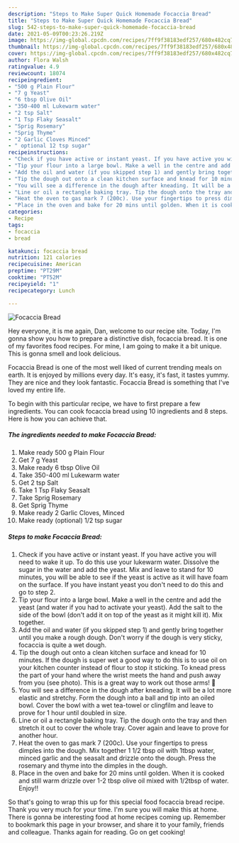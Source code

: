 ```yaml
---
description: "Steps to Make Super Quick Homemade Focaccia Bread"
title: "Steps to Make Super Quick Homemade Focaccia Bread"
slug: 542-steps-to-make-super-quick-homemade-focaccia-bread
date: 2021-05-09T00:23:26.219Z
image: https://img-global.cpcdn.com/recipes/7ff9f38183edf257/680x482cq70/focaccia-bread-recipe-main-photo.jpg
thumbnail: https://img-global.cpcdn.com/recipes/7ff9f38183edf257/680x482cq70/focaccia-bread-recipe-main-photo.jpg
cover: https://img-global.cpcdn.com/recipes/7ff9f38183edf257/680x482cq70/focaccia-bread-recipe-main-photo.jpg
author: Flora Walsh
ratingvalue: 4.9
reviewcount: 18074
recipeingredient:
- "500 g Plain Flour"
- "7 g Yeast"
- "6 tbsp Olive Oil"
- "350-400 ml Lukewarm water"
- "2 tsp Salt"
- "1 Tsp Flaky Seasalt"
- "Sprig Rosemary"
- "Sprig Thyme"
- "2 Garlic Cloves Minced"
- " optional 12 tsp sugar"
recipeinstructions:
- "Check if you have active or instant yeast. If you have active you will need to wake it up. To do this use your lukewarm water. Dissolve the sugar in the water and add the yeast. Mix and leave to stand for 10 minutes, you will be able to see if the yeast is active as it will have foam on the surface. If you have instant yeast you don&#39;t need to do this and go to step 2."
- "Tip your flour into a large bowl. Make a well in the centre and add the yeast (and water if you had to activate your yeast). Add the salt to the side of the bowl (don&#39;t add it on top of the yeast as it might kill it). Mix together."
- "Add the oil and water (if you skipped step 1) and gently bring together until you make a rough dough. Don&#39;t worry if the dough is very sticky, focaccia is quite a wet dough."
- "Tip the dough out onto a clean kitchen surface and knead for 10 minutes. If the dough is super wet a good way to do this is to use oil on your kitchen counter instead of flour to stop it sticking. To knead press the part of your hand where the wrist meets the hand and push away from you (see photo). This is a great way to work out those arms! 💪"
- "You will see a difference in the dough after kneading. It will be a lot more elastic and stretchy. Form the dough into a ball and tip into an oiled bowl. Cover the bowl with a wet tea-towel or clingfilm and leave to prove for 1 hour until doubled in size."
- "Line or oil a rectangle baking tray. Tip the dough onto the tray and then stretch it out to cover the whole tray. Cover again and leave to prove for another hour."
- "Heat the oven to gas mark 7 (200c). Use your fingertips to press dimples into the dough. Mix together 1 1/2 tbsp oil with 1tbsp water, minced garlic and the seasalt and drizzle onto the dough. Press the rosemary and thyme into the dimples in the dough."
- "Place in the oven and bake for 20 mins until golden. When it is cooked and still warm drizzle over 1-2 tbsp olive oil mixed with 1/2tbsp of water. Enjoy!!"
categories:
- Recipe
tags:
- focaccia
- bread

katakunci: focaccia bread 
nutrition: 121 calories
recipecuisine: American
preptime: "PT29M"
cooktime: "PT52M"
recipeyield: "1"
recipecategory: Lunch

---
```



![Focaccia Bread](https://img-global.cpcdn.com/recipes/7ff9f38183edf257/680x482cq70/focaccia-bread-recipe-main-photo.jpg)

Hey everyone, it is me again, Dan, welcome to our recipe site. Today, I'm gonna show you how to prepare a distinctive dish, focaccia bread. It is one of my favorites food recipes. For mine, I am going to make it a bit unique. This is gonna smell and look delicious.



Focaccia Bread is one of the most well liked of current trending meals on earth. It is enjoyed by millions every day. It's easy, it's fast, it tastes yummy. They are nice and they look fantastic. Focaccia Bread is something that I've loved my entire life.


To begin with this particular recipe, we have to first prepare a few ingredients. You can cook focaccia bread using 10 ingredients and 8 steps. Here is how you can achieve that.

<!--inarticleads1-->

##### The ingredients needed to make Focaccia Bread:

1. Make ready 500 g Plain Flour
1. Get 7 g Yeast
1. Make ready 6 tbsp Olive Oil
1. Take 350-400 ml Lukewarm water
1. Get 2 tsp Salt
1. Take 1 Tsp Flaky Seasalt
1. Take Sprig Rosemary
1. Get Sprig Thyme
1. Make ready 2 Garlic Cloves, Minced
1. Make ready  (optional) 1/2 tsp sugar




<!--inarticleads2-->

##### Steps to make Focaccia Bread:

1. Check if you have active or instant yeast. If you have active you will need to wake it up. To do this use your lukewarm water. Dissolve the sugar in the water and add the yeast. Mix and leave to stand for 10 minutes, you will be able to see if the yeast is active as it will have foam on the surface. If you have instant yeast you don&#39;t need to do this and go to step 2.
1. Tip your flour into a large bowl. Make a well in the centre and add the yeast (and water if you had to activate your yeast). Add the salt to the side of the bowl (don&#39;t add it on top of the yeast as it might kill it). Mix together.
1. Add the oil and water (if you skipped step 1) and gently bring together until you make a rough dough. Don&#39;t worry if the dough is very sticky, focaccia is quite a wet dough.
1. Tip the dough out onto a clean kitchen surface and knead for 10 minutes. If the dough is super wet a good way to do this is to use oil on your kitchen counter instead of flour to stop it sticking. To knead press the part of your hand where the wrist meets the hand and push away from you (see photo). This is a great way to work out those arms! 💪
1. You will see a difference in the dough after kneading. It will be a lot more elastic and stretchy. Form the dough into a ball and tip into an oiled bowl. Cover the bowl with a wet tea-towel or clingfilm and leave to prove for 1 hour until doubled in size.
1. Line or oil a rectangle baking tray. Tip the dough onto the tray and then stretch it out to cover the whole tray. Cover again and leave to prove for another hour.
1. Heat the oven to gas mark 7 (200c). Use your fingertips to press dimples into the dough. Mix together 1 1/2 tbsp oil with 1tbsp water, minced garlic and the seasalt and drizzle onto the dough. Press the rosemary and thyme into the dimples in the dough.
1. Place in the oven and bake for 20 mins until golden. When it is cooked and still warm drizzle over 1-2 tbsp olive oil mixed with 1/2tbsp of water. Enjoy!!




So that's going to wrap this up for this special food focaccia bread recipe. Thank you very much for your time. I'm sure you will make this at home. There is gonna be interesting food at home recipes coming up. Remember to bookmark this page in your browser, and share it to your family, friends and colleague. Thanks again for reading. Go on get cooking!
